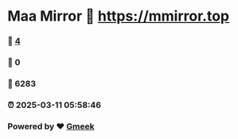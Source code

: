 # Maa Mirror :link: https://mmirror.top 
### :page_facing_up: [4](https://mmirror.top/tag.html) 
### :speech_balloon: 0 
### :hibiscus: 6283 
### :alarm_clock: 2025-03-11 05:58:46 
### Powered by :heart: [Gmeek](https://github.com/Meekdai/Gmeek)
